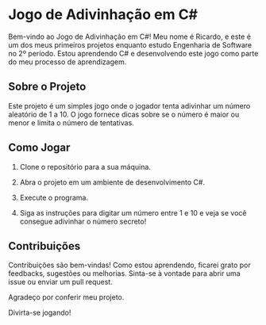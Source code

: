 # Jogo de Adivinhação em C#

Bem-vindo ao Jogo de Adivinhação em C#! Meu nome é Ricardo, e este é um dos meus primeiros projetos enquanto estudo Engenharia de Software no 2º período. Estou aprendendo C# e desenvolvendo este jogo como parte do meu processo de aprendizagem.

## Sobre o Projeto

Este projeto é um simples jogo onde o jogador tenta adivinhar um número aleatório de 1 a 10. O jogo fornece dicas sobre se o número é maior ou menor e limita o número de tentativas.

## Como Jogar

1. Clone o repositório para a sua máquina.

2. Abra o projeto em um ambiente de desenvolvimento C#.

3. Execute o programa.

4. Siga as instruções para digitar um número entre 1 e 10 e veja se você consegue adivinhar o número secreto!

## Contribuições

Contribuições são bem-vindas! Como estou aprendendo, ficarei grato por feedbacks, sugestões ou melhorias. Sinta-se à vontade para abrir uma issue ou enviar um pull request.

Agradeço por conferir meu projeto.

Divirta-se jogando!
